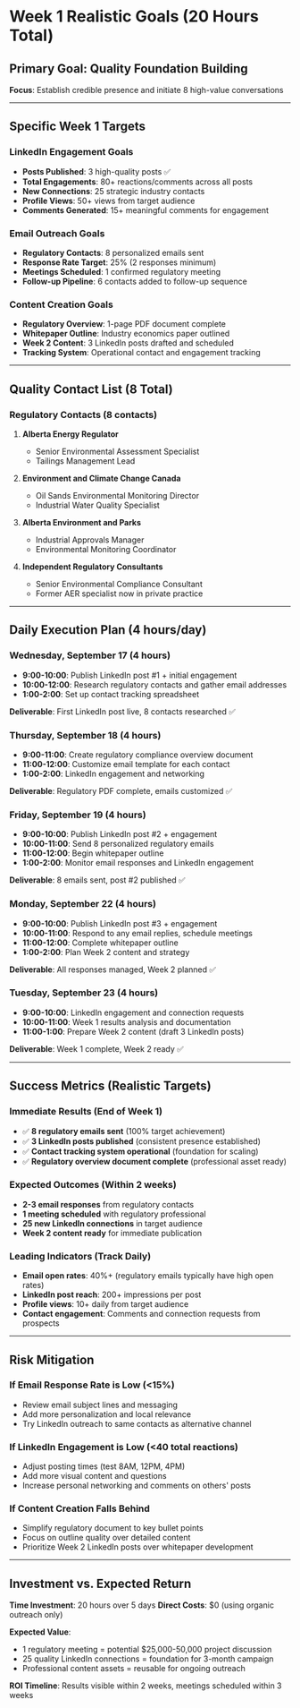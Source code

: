 # Week 1 Realistic Goals (20 Hours Total)

## Primary Goal: Quality Foundation Building
**Focus**: Establish credible presence and initiate 8 high-value conversations

---

## Specific Week 1 Targets

### LinkedIn Engagement Goals
- **Posts Published**: 3 high-quality posts ✅
- **Total Engagements**: 80+ reactions/comments across all posts
- **New Connections**: 25 strategic industry contacts
- **Profile Views**: 50+ views from target audience
- **Comments Generated**: 15+ meaningful comments for engagement

### Email Outreach Goals  
- **Regulatory Contacts**: 8 personalized emails sent
- **Response Rate Target**: 25% (2 responses minimum)
- **Meetings Scheduled**: 1 confirmed regulatory meeting
- **Follow-up Pipeline**: 6 contacts added to follow-up sequence

### Content Creation Goals
- **Regulatory Overview**: 1-page PDF document complete
- **Whitepaper Outline**: Industry economics paper outlined
- **Week 2 Content**: 3 LinkedIn posts drafted and scheduled
- **Tracking System**: Operational contact and engagement tracking

---

## Quality Contact List (8 Total)

### Regulatory Contacts (8 contacts)
1. **Alberta Energy Regulator**
   - Senior Environmental Assessment Specialist
   - Tailings Management Lead

2. **Environment and Climate Change Canada**  
   - Oil Sands Environmental Monitoring Director
   - Industrial Water Quality Specialist

3. **Alberta Environment and Parks**
   - Industrial Approvals Manager
   - Environmental Monitoring Coordinator

4. **Independent Regulatory Consultants**
   - Senior Environmental Compliance Consultant  
   - Former AER specialist now in private practice

---

## Daily Execution Plan (4 hours/day)

### Wednesday, September 17 (4 hours)
- **9:00-10:00**: Publish LinkedIn post #1 + initial engagement
- **10:00-12:00**: Research regulatory contacts and gather email addresses
- **1:00-2:00**: Set up contact tracking spreadsheet

**Deliverable**: First LinkedIn post live, 8 contacts researched ✅

### Thursday, September 18 (4 hours)  
- **9:00-11:00**: Create regulatory compliance overview document
- **11:00-12:00**: Customize email template for each contact
- **1:00-2:00**: LinkedIn engagement and networking

**Deliverable**: Regulatory PDF complete, emails customized ✅

### Friday, September 19 (4 hours)
- **9:00-10:00**: Publish LinkedIn post #2 + engagement  
- **10:00-11:00**: Send 8 personalized regulatory emails
- **11:00-12:00**: Begin whitepaper outline
- **1:00-2:00**: Monitor email responses and LinkedIn engagement

**Deliverable**: 8 emails sent, post #2 published ✅

### Monday, September 22 (4 hours)
- **9:00-10:00**: Publish LinkedIn post #3 + engagement
- **10:00-11:00**: Respond to any email replies, schedule meetings
- **11:00-12:00**: Complete whitepaper outline
- **1:00-2:00**: Plan Week 2 content and strategy

**Deliverable**: All responses managed, Week 2 planned ✅

### Tuesday, September 23 (4 hours)
- **9:00-10:00**: LinkedIn engagement and connection requests
- **10:00-11:00**: Week 1 results analysis and documentation
- **11:00-1:00**: Prepare Week 2 content (draft 3 LinkedIn posts)

**Deliverable**: Week 1 complete, Week 2 ready ✅

---

## Success Metrics (Realistic Targets)

### Immediate Results (End of Week 1)
- ✅ **8 regulatory emails sent** (100% target achievement)
- ✅ **3 LinkedIn posts published** (consistent presence established)
- ✅ **Contact tracking system operational** (foundation for scaling)
- ✅ **Regulatory overview document complete** (professional asset ready)

### Expected Outcomes (Within 2 weeks)
- **2-3 email responses** from regulatory contacts
- **1 meeting scheduled** with regulatory professional  
- **25 new LinkedIn connections** in target audience
- **Week 2 content ready** for immediate publication

### Leading Indicators (Track Daily)
- **Email open rates**: 40%+ (regulatory emails typically have high open rates)
- **LinkedIn post reach**: 200+ impressions per post
- **Profile views**: 10+ daily from target audience
- **Contact engagement**: Comments and connection requests from prospects

---

## Risk Mitigation

### If Email Response Rate is Low (<15%)
- Review email subject lines and messaging
- Add more personalization and local relevance
- Try LinkedIn outreach to same contacts as alternative channel

### If LinkedIn Engagement is Low (<40 total reactions)
- Adjust posting times (test 8AM, 12PM, 4PM)
- Add more visual content and questions
- Increase personal networking and comments on others' posts

### If Content Creation Falls Behind
- Simplify regulatory document to key bullet points
- Focus on outline quality over detailed content
- Prioritize Week 2 LinkedIn posts over whitepaper development

---

## Investment vs. Expected Return

**Time Investment**: 20 hours over 5 days
**Direct Costs**: $0 (using organic outreach only)

**Expected Value**:
- 1 regulatory meeting = potential $25,000-50,000 project discussion
- 25 quality LinkedIn connections = foundation for 3-month campaign
- Professional content assets = reusable for ongoing outreach

**ROI Timeline**: Results visible within 2 weeks, meetings scheduled within 3 weeks